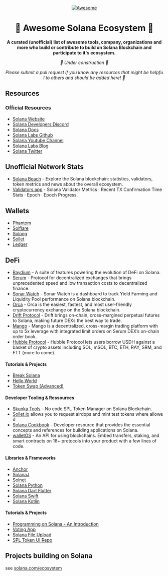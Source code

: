 <div align="center">

[![Awesome](https://awesome.re/badge.svg)](https://awesome.re)

# 🚀 Awesome Solana Ecosystem 🚀
  
 
  **A curated (unofficial) list of awesome tools, company, organizations and more who build or contribute to build on Solana Blockchain and participate to it's ecosystem.**
  
  *🚧 Under construction 🚧*
  
  *Please submit a pull request if you know any resources that might be helpful to others and should be added here! 🙏*
 
 </div>
 
 ## Resources 
  
 ### Official Resources 
 - [Solana Website](https://solana.com) 
 - [Solana Developers Discord](https://discord.com/invite/pquxPsq) 
 - [Solana Docs](https://docs.solana.com) 
 - [Solana Labs Github](https://github.com/solana-labs)  
 - [Solana Youtube Channel](https://www.youtube.com/SolanaFndn)
 - [Solana Labs Blog](https://medium.com/solana-labs) 
 - [Solana Twitter](https://twitter.com/solana)
 
  
 ## Unofficial Network Stats 
 - [Solana Beach](https://solanabeach.io/) - Explore the Solana blockchain: statistics, validators, token metrics and news about the overall ecosystem.
 - [Validators.app](https://www.validators.app/) - Solana Validator Metrics · Recent TX Confirmation Time Stats · Epoch · Epoch Progress.


 ## Wallets
 
 - [Phantom](https://phantom.app/)
 - [Solflare](https://solflare.com/)
 - [Solong](https://solongwallet.io/)
 - [Sollet](https://www.sollet.io/)
 - [Ledger](http://ledger.com/)

 ## DeFi
 
 - [Raydium](https://raydium.io/) - A suite of features powering the evolution of DeFi on Solana.
 - [Serum](https://projectserum.com/) - Protocol for decentralized exchanges that brings unprecedented speed and low transaction costs to decentralized finance.
 - [Sonar Watch](https://sonar.watch/) - Sonar Watch is a dashboard to track Yield Farming and Liquidity Pool performance on Solana blockchain.
 - [Orca](https://www.orca.so/) - Orca is the easiest, fastest, and most user-friendly cryptocurrency exchange on the Solana blockchain.
 - [Drift Protocol](https://www.drift.trade/) - Drift brings on-chain, cross-margined perpetual futures to Solana, making future DEXs the best way to trade.
 - [Mango](https://mango.markets/) - Mango is a decentralized, cross-margin trading platform with up to 5x leverage with integrated limit orders on Serum DEX’s on-chain order book.
 - [Hubble Protocol](https://hubbleprotocol.io/) - Hubble Protocol lets users borrow USDH against a basket of crypto assets including SOL, mSOL, BTC, ETH, RAY, SRM, and FTT (more to come).
  
  
 #### Tutorials & Projects 
 - [Break Solana](https://github.com/solana-labs/break) 
 - [Hello World](https://github.com/solana-labs/example-helloworld) 
 - [Token Swap (Advanced)](https://github.com/solana-labs/solana-program-library/tree/master/token-swap) 
  
 #### Developer Tooling & Ressources
 - [Skunka Tools](https://skunka-tools.xyz) - No code SPL Token Manager on Solana Blockchain.
 - [Sollet.io](https://sollet.io) allows you to request airdops and mint test tokens where allowed 
 - [Solana Cookbook](https://solanacookbook.com/) - Developer resource that provides the essential concepts and references for building applications on Solana.
 - [walletOS](https://www.pinestreetlabs.com/walletos/) - An API for using blockchains. Embed transfers, staking, and smart contracts on 18+ protocols into your product with a few lines of code.

  
 #### Libraries & Frameworks 
 - [Anchor](https://github.com/project-serum/anchor) 
 - [SolanaJ](https://github.com/p2p-org/solanaj) 
 - [Solnet](https://github.com/bmresearch/Solnet) 
 - [Solana Python](https://pypi.org/project/solana/) 
 - [Solana Dart Flutter](https://github.com/cryptoplease/dart-solana-lib) 
 - [Solana Swift](https://github.com/ajamaica/Solana.Swift) 
 - [Solana Kotlin](https://github.com/ajamaica/Solana.kt) 
  
 #### Tutorials & Projects 
 - [Programming on Solana - An Introduction](https://paulx.dev/blog/2021/01/14/programming-on-solana-an-introduction/) 
 - [Voting App](https://medium.com/@smith_10562/a-simple-solana-dapp-tutorial-6dedbdf65444) 
 - [Solana File Upload](https://github.com/mcf-rocks/solana-upload) 
 - [SPL Token UI Repo](https://github.com/paul-schaaf/spl-token-ui) 
  
 ## Projects building on Solana 
 see [solana.com/ecosystem](https://www.solana.com/ecosystem)
